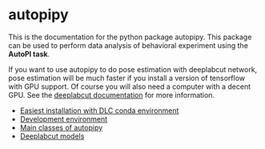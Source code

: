 # autopipy

This is the documentation for the python package autopipy. This package can be used to perform data analysis of behavioral experiment using the **AutoPI task**.

If you want to use autopipy to do pose estimation with deeplabcut network, pose estimation will be much faster if you install a version of tensorflow with GPU support. Of course you will also need a computer with a decent GPU. See the [deeplabcut documentation](https://github.com/DeepLabCut/DeepLabCut) for more information.


* [Easiest installation with DLC conda environment](easy_install.md)
* [Development environment](develop.md)
* [Main classes of autopipy](main_classes.md)
* [Deeplabcut models](dlc_models.md)

